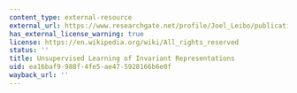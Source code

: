 ```yaml
---
content_type: external-resource
external_url: https://www.researchgate.net/profile/Joel_Leibo/publication/281139622_Unsupervised_learning_of_invariant_representations/links/562d1ca408aef25a244314a6
has_external_license_warning: true
license: https://en.wikipedia.org/wiki/All_rights_reserved
status: ''
title: Unsupervised Learning of Invariant Representations
uid: ea16baf9-988f-4fe5-ae47-5928166b6e0f
wayback_url: ''
---
```

